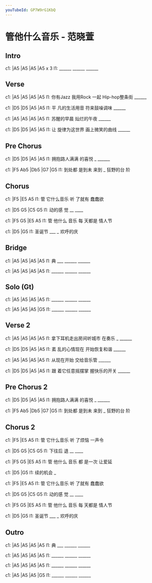 ```yaml
---
youTubeId: GP7W9rG1KbQ
---
```


# 管他什么音乐 - 范晓萱

## Intro

c1: |A5    |A5    |A5    |A5 x 3
l1:  ______ ______ ______

## Verse

c1: |A5                    |A5            |A5    |A5
l1:  你有Jazz 我用Rock 一起 Hip-hop整条街  ______

c1:   |D5          |D5          |A5    |A5
l1: 平 凡的生活用音 符来鼓噪调味 ______

c1: |A5           |A5         |A5    |A5
l1:    苏醒的早晨   灿烂的午夜 ______

c1:   |D5          |D5            |A5    |A5
l1: 让 旋律为这世界 画上微笑的曲线 ______

## Pre Chorus

c1: |D5          |D5      |A5    |A5
l1:  拥抱路人满满 的喜悦 _ ______

c1: |F5     Ab5   |Db5   |G7      |G5
l1:  到处都 是到未 来到 _ 狂野的台 阶

## Chorus

c1:   |F5           |E5     A5
l1: 管 它什么音乐 听 了就有 蠢蠢欲

c1: |D5     G5   |C5  G5
l1:  动的感 觉 __ ____


c1:   |F5     G5     |E5     A5
l1: 管 他什么 音乐 每 天都是 情人节

c1: |D5        |G5
l1:  圣诞节 ___  _ 欢呼的庆

## Bridge

c1: |A5    |A5    |A5    |A5
l1:  典 ___ ______ ______

c1: |A5    |A5    |A5    |A5
l1:  ______ ______ ______

## Solo (Gt)

c1: |A5    |A5    |A5    |A5
l1:  ______ ______ ______

c1: |A5    |A5    |A5    |G5
l1:  ______ ______ ______

## Verse 2

c1: |A5                    |A5       |A5    |A5
l1:  拿下耳机走出房间听城市 在奏乐 _  ______

c1:   |D5          |D5          |A5    |A5
l1: 紊 乱的心情现在 开始恢复和谐 ______

c1: |A5           |A5         |A5    |A5
l1:    从现在开始   交给音乐管 ______

c1:   |D5            |D5          |A5    |A5
l1: 跟 着它任意摇摆掌 握快乐的开关 ______

## Pre Chorus 2

c1: |D5          |D5      |A5    |A5
l1:  拥抱路人满满 的喜悦 _ ______

c1: |F5     Ab5   |Db5   |G7      |G5
l1:  到处都 是到未 来到 _ 狂野的台 阶

## Chorus 2

c1:   |F5           |E5     A5
l1: 管 它什么音乐 听 了烦恼 一声令

c1: |D5     G5   |C5  G5
l1:  下往后 退 __ ____


c1:   |F5     G5     |E5     A5
l1: 管 他什么 音乐 都 是一次 让爱延

c1: |D5        |G5
l1:  续的机会 _

c1:   |F5           |E5     A5
l1: 管 它什么音乐 听 了就有 蠢蠢欲

c1: |D5     G5   |C5  G5
l1:  动的感 觉 __ ____


c1:   |F5     G5     |E5     A5
l1: 管 他什么 音乐 每 天都是 情人节

c1: |D5        |G5
l1:  圣诞节 ___  _ 欢呼的庆

## Outro

c1: |A5    |A5    |A5    |A5
l1:  典 ___ ______ ______

c1: |A5    |A5    |A5    |A5
l1:  ______ ______ ______

c1: |A5    |A5    |A5    |A5
l1:  ______ ______ ______

c1: |A5    |A5    |A5    |G5
l1:  ______ ______ ______
